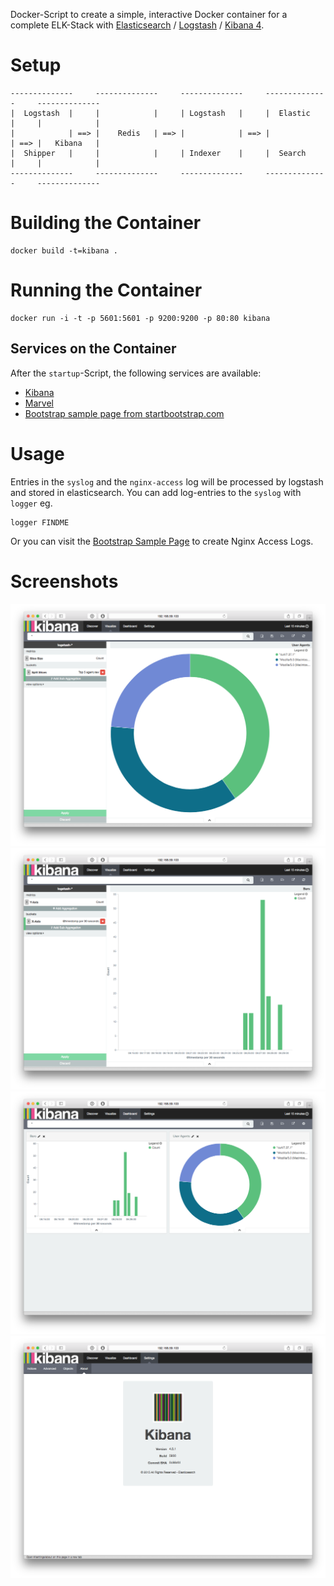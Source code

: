 Docker-Script to create a simple, interactive Docker container for a complete ELK-Stack with [Elasticsearch](http://www.elasticsearch.com/products/elasticsearch/) / [Logstash](http://www.elasticsearch.com/products/logstash/) / [Kibana 4](http://www.elasticsearch.com/products/kibana/).

# Setup
```
--------------     --------------     --------------     --------------     --------------
|  Logstash  |     |            |     | Logstash   |     |  Elastic   |     |            |
|            | ==> |    Redis   | ==> |            | ==> |            | ==> |   Kibana   |
|  Shipper   |     |            |     | Indexer    |     |  Search    |     |            |
--------------     --------------     --------------     --------------     --------------
```

# Building the Container
```
docker build -t=kibana .
```

# Running the Container

```
docker run -i -t -p 5601:5601 -p 9200:9200 -p 80:80 kibana
```
## Services on the Container
After the `startup`-Script, the following services are available:
- [Kibana](http://192.168.59.103:5601/)
- [Marvel](http://192.168.59.103:9200/_plugin/marvel/kibana/index.html#/dashboard/file/marvel.overview.json)
- [Bootstrap sample page from startbootstrap.com](http://192.168.59.103)

# Usage
Entries in the `syslog` and the `nginx-access` log will be processed by logstash and stored in elasticsearch. You can add log-entries to the `syslog` with `logger` eg.

```
logger FINDME
```
Or you can visit the [Bootstrap Sample Page](http://192.168.59.103) to create Nginx Access Logs.

# Screenshots
![Kibana4 - Pie Chart](screens/kibana4_pie.png)
![Kibana4 - Bar Chart](screens/kibana4_bars.png)
![Kibana4 - Dashboard](screens/kibana4_dashboard.png)
![Kibana4 - About](screens/kibana4_about.png)
